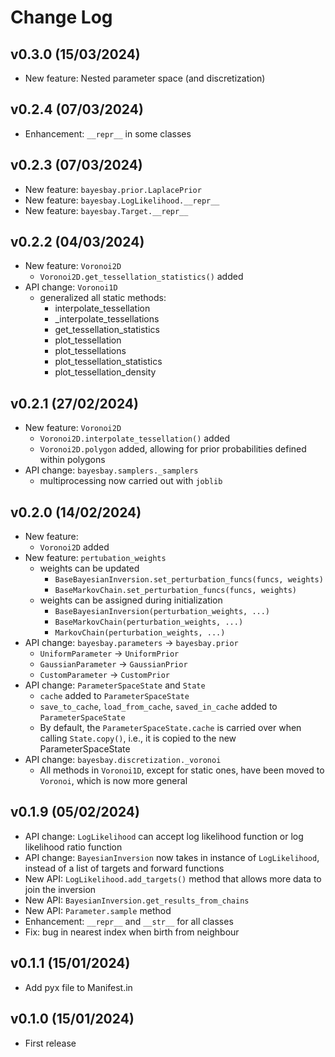 # Change Log

<!--next-version-placeholder-->

## v0.3.0 (15/03/2024)

- New feature: Nested parameter space (and discretization)

## v0.2.4 (07/03/2024)

- Enhancement: `__repr__` in some classes

## v0.2.3 (07/03/2024)
- New feature: `bayesbay.prior.LaplacePrior`
- New feature: `bayesbay.LogLikelihood.__repr__`
- New feature: `bayesbay.Target.__repr__`

## v0.2.2 (04/03/2024)
- New feature: `Voronoi2D`
    - `Voronoi2D.get_tessellation_statistics()` added
- API change: `Voronoi1D`
    - generalized all static methods:
        - interpolate_tessellation
        - _interpolate_tessellations
        - get_tessellation_statistics
        - plot_tessellation
        - plot_tessellations
        - plot_tessellation_statistics
        - plot_tessellation_density

## v0.2.1 (27/02/2024)
- New feature: `Voronoi2D`
    - `Voronoi2D.interpolate_tessellation()` added
    - `Voronoi2D.polygon` added, allowing for prior probabilities defined within polygons
- API change: `bayesbay.samplers._samplers`
    - multiprocessing now carried out with `joblib`

## v0.2.0 (14/02/2024)

- New feature:
    - `Voronoi2D` added
- New feature: `pertubation_weights`
    - weights can be updated
        - `BaseBayesianInversion.set_perturbation_funcs(funcs, weights)`
        - `BaseMarkovChain.set_perturbation_funcs(funcs, weights)`
    - weights can be assigned during initialization
        - `BaseBayesianInversion(perturbation_weights, ...)`
        - `BaseMarkovChain(perturbation_weights, ...)`
        - `MarkovChain(perturbation_weights, ...)`
- API change: `bayesbay.parameters` -> `bayesbay.prior`
    - `UniformParameter` -> `UniformPrior`
    - `GaussianParameter` -> `GaussianPrior`
    - `CustomParameter` -> `CustomPrior`
- API change: `ParameterSpaceState` and `State`
    - `cache` added to `ParameterSpaceState`
    - `save_to_cache`, `load_from_cache`, `saved_in_cache` added to `ParameterSpaceState`
    - By default, the `ParameterSpaceState.cache` is carried over when calling `State.copy()`, i.e., it is copied to the new ParameterSpaceState
- API change: `bayesbay.discretization._voronoi`
    - All methods in `Voronoi1D`, except for static ones, have been moved to `Voronoi`, which is now more general

    

## v0.1.9 (05/02/2024)

- API change: `LogLikelihood` can accept log likelihood function or log likelihood ratio function
- API change: `BayesianInversion` now takes in instance of `LogLikelihood`, instead of a list of targets and forward functions
- New API: `LogLikelihood.add_targets()` method that allows more data to join the inversion
- New API: `BayesianInversion.get_results_from_chains`
- New API: `Parameter.sample` method
- Enhancement: `__repr__` and `__str__` for all classes
- Fix: bug in nearest index when birth from neighbour

## v0.1.1 (15/01/2024)

- Add pyx file to Manifest.in

## v0.1.0 (15/01/2024)

- First release
